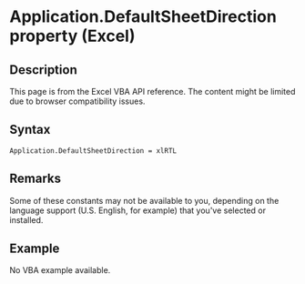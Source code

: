 # Application.DefaultSheetDirection property (Excel)

## Description
This page is from the Excel VBA API reference. The content might be limited due to browser compatibility issues.

## Syntax
```vba
Application.DefaultSheetDirection = xlRTL
```

## Remarks
Some of these constants may not be available to you, depending on the language support (U.S. English, for example) that you've selected or installed.

## Example
No VBA example available.

